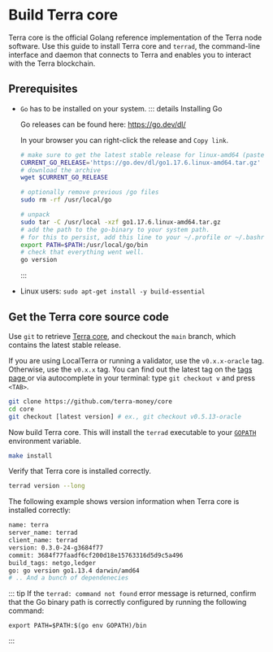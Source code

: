 # Build Terra core

Terra core is the official Golang reference implementation of the Terra node software. Use this guide to install Terra core and `terrad`, the command-line interface and daemon that connects to Terra and enables you to interact with the Terra blockchain.

## Prerequisites

- `Go` has to be installed on your system. 
    ::: details Installing Go

    Go releases can be found here: [ https://go.dev/dl/ ](https://go.dev/dl/)

    In your browser you can right-click the release and `Copy link`.

    ```bash
    # make sure to get the latest stable release for linux-amd64 (paste the link you copied)
    CURRENT_GO_RELEASE='https://go.dev/dl/go1.17.6.linux-amd64.tar.gz' 
    # download the archive
    wget $CURRENT_GO_RELEASE 

    # optionally remove previous /go files
    sudo rm -rf /usr/local/go

    # unpack
    sudo tar -C /usr/local -xzf go1.17.6.linux-amd64.tar.gz
    # add the path to the go-binary to your system path.
    # for this to persist, add this line to your ~/.profile or ~/.bashrc or  ~/.zshrc
    export PATH=$PATH:/usr/local/go/bin
    # check that everything went well. 
    go version
    ```

    :::

- Linux users:  `sudo apt-get install -y build-essential`

## Get the Terra core source code

Use `git` to retrieve [Terra core](https://github.com/terra-money/core/), and checkout the `main` branch, which contains the latest stable release.

If you are using LocalTerra or running a validator, use the `v0.x.x-oracle` tag. Otherwise, use the `v0.x.x` tag. You can find out the latest tag on the [ tags page ](https://github.com/terra-money/core/tags) or via autocomplete in your terminal: type `git checkout v` and press `<TAB>`.

```bash
git clone https://github.com/terra-money/core
cd core
git checkout [latest version] # ex., git checkout v0.5.13-oracle 
```


Now build Terra core. This will install the `terrad` executable to your [ `GOPATH` ](https://go.dev/doc/gopath_code) environment variable.

```bash
make install
```

Verify that Terra core is installed correctly.

```bash
terrad version --long
```

The following example shows version information when Terra core is installed correctly:

```bash
name: terra
server_name: terrad
client_name: terrad
version: 0.3.0-24-g3684f77
commit: 3684f77faadf6cf200d18e15763316d5d9c5a496
build_tags: netgo,ledger
go: go version go1.13.4 darwin/amd64
# .. And a bunch of dependenecies
```

::: tip
If the `terrad: command not found` error message is returned, confirm that the Go binary path is correctly configured by running the following command:

```
export PATH=$PATH:$(go env GOPATH)/bin
```
:::
